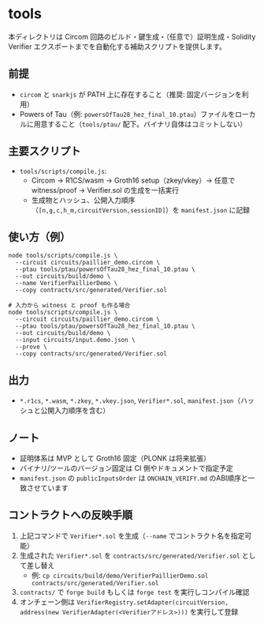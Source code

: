 # tools

本ディレクトリは Circom 回路のビルド・鍵生成・（任意で）証明生成・Solidity Verifier エクスポートまでを自動化する補助スクリプトを提供します。

## 前提
- `circom` と `snarkjs` が PATH 上に存在すること（推奨: 固定バージョンを利用）
- Powers of Tau（例: `powersOfTau28_hez_final_10.ptau`）ファイルをローカルに用意すること（`tools/ptau/` 配下。バイナリ自体はコミットしない）

## 主要スクリプト
- `tools/scripts/compile.js`:
  - Circom → R1CS/wasm → Groth16 setup（zkey/vkey）→ 任意で witness/proof → Verifier.sol の生成を一括実行
  - 生成物とハッシュ、公開入力順序（`[n,g,c,h_m,circuitVersion,sessionID]`）を `manifest.json` に記録

## 使い方（例）
```
node tools/scripts/compile.js \
  --circuit circuits/paillier_demo.circom \
  --ptau tools/ptau/powersOfTau28_hez_final_10.ptau \
  --out circuits/build/demo \
  --name VerifierPaillierDemo \
  --copy contracts/src/generated/Verifier.sol

# 入力から witness と proof も作る場合
node tools/scripts/compile.js \
  --circuit circuits/paillier_demo.circom \
  --ptau tools/ptau/powersOfTau28_hez_final_10.ptau \
  --out circuits/build/demo \
  --input circuits/input.demo.json \
  --prove \
  --copy contracts/src/generated/Verifier.sol
```

## 出力
- `*.r1cs`, `*.wasm`, `*.zkey`, `*.vkey.json`, `Verifier*.sol`, `manifest.json`（ハッシュと公開入力順序を含む）

## ノート
- 証明体系は MVP として Groth16 固定（PLONK は将来拡張）
- バイナリ/ツールのバージョン固定は CI 側やドキュメントで指定予定
- `manifest.json` の `publicInputsOrder` は `ONCHAIN_VERIFY.md` のABI順序と一致させています

## コントラクトへの反映手順
1. 上記コマンドで `Verifier*.sol` を生成（`--name` でコントラクト名を指定可能）
2. 生成された `Verifier*.sol` を `contracts/src/generated/Verifier.sol` として差し替え
   - 例: `cp circuits/build/demo/VerifierPaillierDemo.sol contracts/src/generated/Verifier.sol`
3. `contracts/` で `forge build` もしくは `forge test` を実行しコンパイル確認
4. オンチェーン側は `VerifierRegistry.setAdapter(circuitVersion, address(new VerifierAdapter(<Verifierアドレス>)))` を実行して登録
